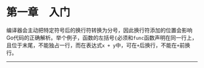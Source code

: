 # 第一章　入门

编译器会主动把特定符号后的换行符转换为分号，因此换行符添加的位置会影响Go代码的正确解析。举个例子，函数的左括号`{`必须和`func`函数声明在同一行上，且位于末尾，不能独占一行，而在表达式`x + y`中，可在`+`后换行，不能在`+`前换行。

---

